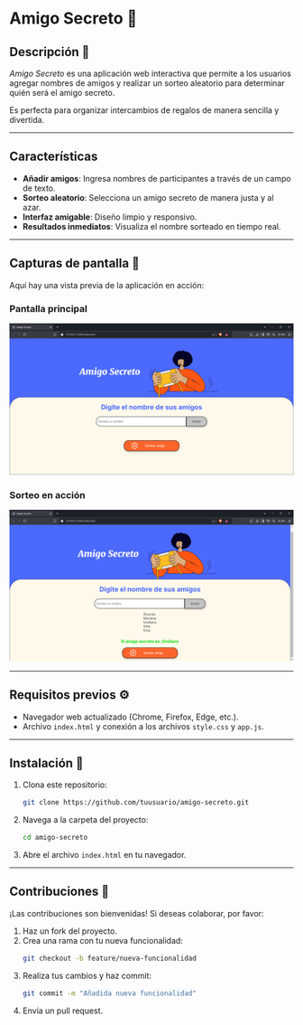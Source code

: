# Amigo Secreto 🎁

## Descripción 📖

_Amigo Secreto_ es una aplicación web interactiva que permite a los usuarios agregar nombres de amigos y realizar un sorteo aleatorio para determinar quién será el amigo secreto.

Es perfecta para organizar intercambios de regalos de manera sencilla y divertida.

---

## Características 

- **Añadir amigos**: Ingresa nombres de participantes a través de un campo de texto.
- **Sorteo aleatorio**: Selecciona un amigo secreto de manera justa y al azar.
- **Interfaz amigable**: Diseño limpio y responsivo.
- **Resultados inmediatos**: Visualiza el nombre sorteado en tiempo real.

---

## Capturas de pantalla 📸

Aquí hay una vista previa de la aplicación en acción:

### Pantalla principal
![Pantalla principal](assets\screenshots\pantalla_principal.png)

### Sorteo en acción
![Sorteo](assets\screenshots\sorteo.png)

---

## Requisitos previos ⚙️

- Navegador web actualizado (Chrome, Firefox, Edge, etc.).
- Archivo `index.html` y conexión a los archivos `style.css` y `app.js`.

---

## Instalación 🚀

1. Clona este repositorio:
   ```bash
   git clone https://github.com/tuusuario/amigo-secreto.git
   ```
2. Navega a la carpeta del proyecto:
   ```bash
   cd amigo-secreto
   ```
3. Abre el archivo `index.html` en tu navegador.

---

## Contribuciones 🤝

¡Las contribuciones son bienvenidas! Si deseas colaborar, por favor:

1. Haz un fork del proyecto.
2. Crea una rama con tu nueva funcionalidad:
   ```bash
   git checkout -b feature/nueva-funcionalidad
   ```
3. Realiza tus cambios y haz commit:
   ```bash
   git commit -m "Añadida nueva funcionalidad"
   ```
4. Envía un pull request.

